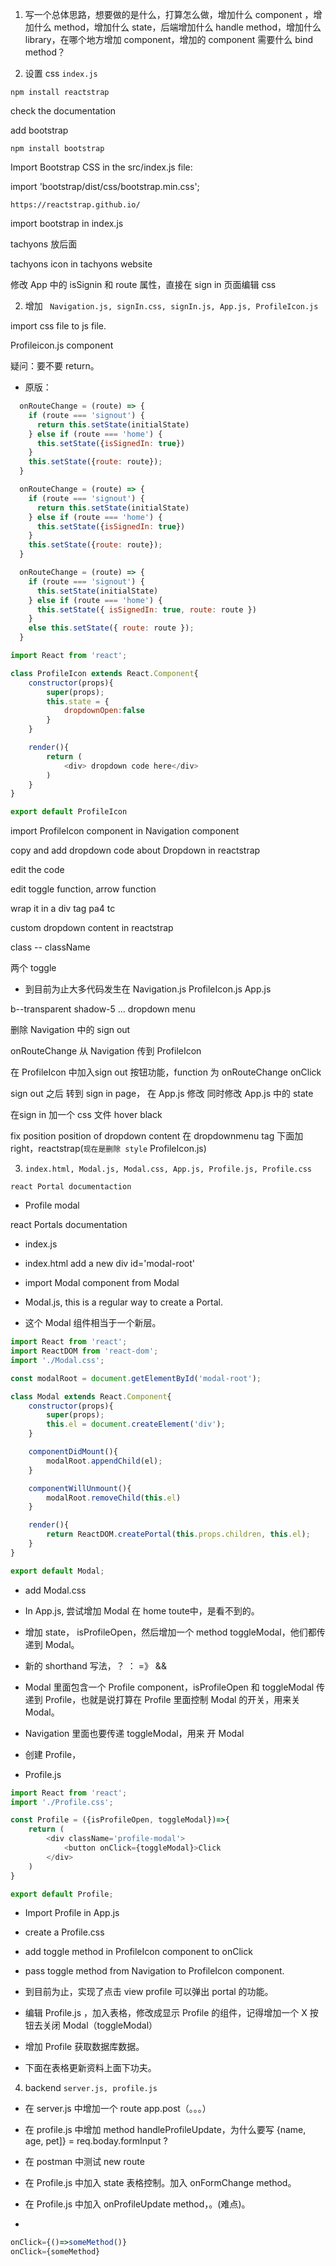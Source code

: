 1. 写一个总体思路，想要做的是什么，打算怎么做，增加什么 component ，增加什么 method，增加什么 state，后端增加什么 handle method，增加什么 library，在哪个地方增加 component，增加的 component 需要什么 bind method？

1. 设置 css `index.js`

`npm install reactstrap`

check the documentation

add bootstrap

`npm install bootstrap`

Import Bootstrap CSS in the src/index.js file:

import 'bootstrap/dist/css/bootstrap.min.css';

`https://reactstrap.github.io/`

import bootstrap in index.js

tachyons 放后面

tachyons icon in tachyons website

修改 App 中的 isSignin 和 route 属性，直接在 sign in 页面编辑 css

2. 增加 ` Navigation.js, signIn.css, signIn.js, App.js, ProfileIcon.js`

import css file to js file.

Profileicon.js component

疑问：要不要 return。

- 原版：
```js
  onRouteChange = (route) => {
    if (route === 'signout') {
      return this.setState(initialState)
    } else if (route === 'home') {
      this.setState({isSignedIn: true})
    }
    this.setState({route: route});
  }
```

```js
  onRouteChange = (route) => {
    if (route === 'signout') {
      return this.setState(initialState)
    } else if (route === 'home') {
      this.setState({isSignedIn: true})
    }
    this.setState({route: route});
  }
```

```js
  onRouteChange = (route) => {
    if (route === 'signout') {
      this.setState(initialState)
    } else if (route === 'home') {
      this.setState({ isSignedIn: true, route: route })
    }
    else this.setState({ route: route });
  }
```

```js
import React from 'react';

class ProfileIcon extends React.Component{
    constructor(props){
        super(props);
        this.state = {
            dropdownOpen:false
        }
    }

    render(){
        return (
            <div> dropdown code here</div>
        )
    }
}

export default ProfileIcon

```

import ProfileIcon component in Navigation component

copy and add dropdown code about Dropdown in reactstrap

edit the code

edit toggle function, arrow function

wrap it in a div tag  pa4 tc


custom dropdown content in reactstrap


class -- className


两个 toggle

- 到目前为止大多代码发生在 Navigation.js ProfileIcon.js App.js

b--transparent shadow-5 ... dropdown menu

删除 Navigation 中的 sign out

onRouteChange 从 Navigation 传到 ProfileIcon

在 ProfileIcon 中加入sign out 按钮功能，function 为 onRouteChange onClick

sign out 之后 转到 sign in page， 在 App.js 修改
同时修改 App.js 中的 state

在sign in 加一个 css 文件 hover black

fix position position of dropdown content
在 dropdownmenu tag 下面加 right，reactstrap(`现在是删除 style` ProfileIcon.js)


3. `index.html, Modal.js, Modal.css, App.js, Profile.js, Profile.css`

`react Portal documentaction`

- Profile modal

react Portals documentation

- index.js

- index.html add a new div id='modal-root'

- import Modal component from Modal

- Modal.js, this is a regular way to create a Portal.

- 这个 Modal 组件相当于一个新层。

```jsx
import React from 'react';
import ReactDOM from 'react-dom';
import './Modal.css';

const modalRoot = document.getElementById('modal-root');

class Modal extends React.Component{
    constructor(props){
        super(props);
        this.el = document.createElement('div');
    }

    componentDidMount(){
        modalRoot.appendChild(el);
    }

    componentWillUnmount(){
        modalRoot.removeChild(this.el)
    }

    render(){
        return ReactDOM.createPortal(this.props.children, this.el);
    }
}

export default Modal;
```

- add Modal.css

- In App.js, 尝试增加 Modal 在 home toute中，是看不到的。

- 增加 state， isProfileOpen，然后增加一个 method toggleModal，他们都传递到 Modal。

- 新的 shorthand 写法，？ ： =》 &&

- Modal 里面包含一个 Profile component，isProfileOpen 和 toggleModal 传递到 Profile，也就是说打算在 Profile 里面控制 Modal 的开关，用来关 Modal。

- Navigation 里面也要传递 toggleModal，用来 开 Modal

- 创建 Profile，

- Profile.js

```js
import React from 'react';
import './Profile.css';

const Profile = ({isProfileOpen, toggleModal})=>{
    return (
        <div className='profile-modal'>
            <button onClick={toggleModal}>Click
        </div>
    )
}

export default Profile;
```

- Import Profile in App.js

- create a Profile.css

- add toggle method in ProfileIcon component to onClick

- pass toggle method from Navigation to ProfileIcon component.

- 到目前为止，实现了点击 view profile 可以弹出 portal 的功能。

- 编辑 Profile.js ，加入表格，修改成显示 Profile 的组件，记得增加一个 X 按钮去关闭 Modal（toggleModal）

- 增加 Profile 获取数据库数据。

- 下面在表格更新资料上面下功夫。


4. backend `server.js, profile.js`


- 在 server.js 中增加一个 route app.post（。。。）

- 在 profile.js 中增加 method handleProfileUpdate，为什么要写 {name, age, pet]} = req.boday.formInput ?

- 在 postman 中测试 new route

- 在 Profile.js 中加入 state 表格控制。加入 onFormChange method。

- 在 Profile.js 中加入 onProfileUpdate method，。(难点)。


- 
```jsx
onClick={()=>someMethod()}
onClick={someMethod}
```










